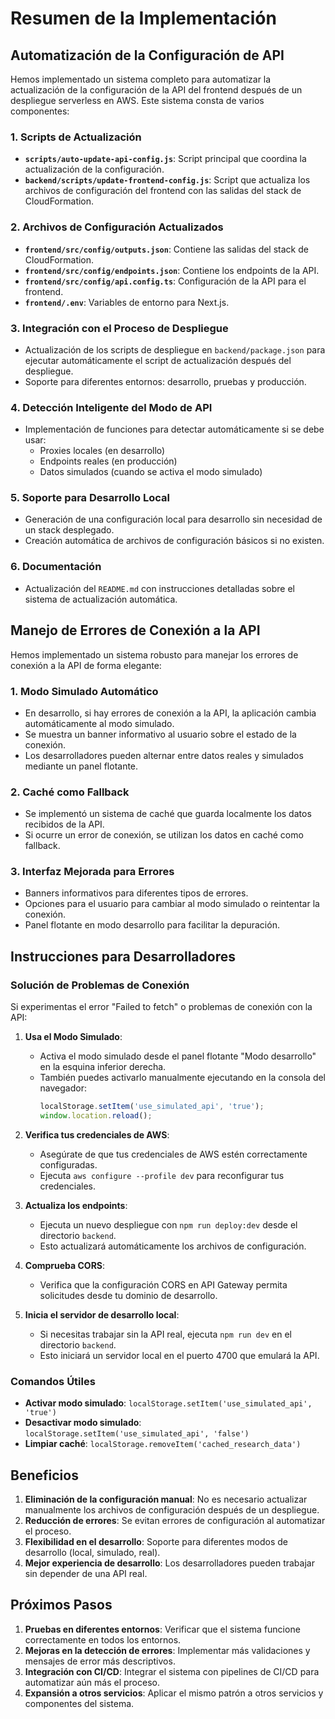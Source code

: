 # Resumen de la Implementación

## Automatización de la Configuración de API

Hemos implementado un sistema completo para automatizar la actualización de la configuración de la API del frontend después de un despliegue serverless en AWS. Este sistema consta de varios componentes:

### 1. Scripts de Actualización

- **`scripts/auto-update-api-config.js`**: Script principal que coordina la actualización de la configuración.
- **`backend/scripts/update-frontend-config.js`**: Script que actualiza los archivos de configuración del frontend con las salidas del stack de CloudFormation.

### 2. Archivos de Configuración Actualizados

- **`frontend/src/config/outputs.json`**: Contiene las salidas del stack de CloudFormation.
- **`frontend/src/config/endpoints.json`**: Contiene los endpoints de la API.
- **`frontend/src/config/api.config.ts`**: Configuración de la API para el frontend.
- **`frontend/.env`**: Variables de entorno para Next.js.

### 3. Integración con el Proceso de Despliegue

- Actualización de los scripts de despliegue en `backend/package.json` para ejecutar automáticamente el script de actualización después del despliegue.
- Soporte para diferentes entornos: desarrollo, pruebas y producción.

### 4. Detección Inteligente del Modo de API

- Implementación de funciones para detectar automáticamente si se debe usar:
  - Proxies locales (en desarrollo)
  - Endpoints reales (en producción)
  - Datos simulados (cuando se activa el modo simulado)

### 5. Soporte para Desarrollo Local

- Generación de una configuración local para desarrollo sin necesidad de un stack desplegado.
- Creación automática de archivos de configuración básicos si no existen.

### 6. Documentación

- Actualización del `README.md` con instrucciones detalladas sobre el sistema de actualización automática.

## Manejo de Errores de Conexión a la API

Hemos implementado un sistema robusto para manejar los errores de conexión a la API de forma elegante:

### 1. Modo Simulado Automático

- En desarrollo, si hay errores de conexión a la API, la aplicación cambia automáticamente al modo simulado.
- Se muestra un banner informativo al usuario sobre el estado de la conexión.
- Los desarrolladores pueden alternar entre datos reales y simulados mediante un panel flotante.

### 2. Caché como Fallback

- Se implementó un sistema de caché que guarda localmente los datos recibidos de la API.
- Si ocurre un error de conexión, se utilizan los datos en caché como fallback.

### 3. Interfaz Mejorada para Errores

- Banners informativos para diferentes tipos de errores.
- Opciones para el usuario para cambiar al modo simulado o reintentar la conexión.
- Panel flotante en modo desarrollo para facilitar la depuración.

## Instrucciones para Desarrolladores

### Solución de Problemas de Conexión

Si experimentas el error "Failed to fetch" o problemas de conexión con la API:

1. **Usa el Modo Simulado**: 
   - Activa el modo simulado desde el panel flotante "Modo desarrollo" en la esquina inferior derecha.
   - También puedes activarlo manualmente ejecutando en la consola del navegador:
     ```javascript
     localStorage.setItem('use_simulated_api', 'true');
     window.location.reload();
     ```

2. **Verifica tus credenciales de AWS**:
   - Asegúrate de que tus credenciales de AWS estén correctamente configuradas.
   - Ejecuta `aws configure --profile dev` para reconfigurar tus credenciales.

3. **Actualiza los endpoints**:
   - Ejecuta un nuevo despliegue con `npm run deploy:dev` desde el directorio `backend`.
   - Esto actualizará automáticamente los archivos de configuración.

4. **Comprueba CORS**:
   - Verifica que la configuración CORS en API Gateway permita solicitudes desde tu dominio de desarrollo.

5. **Inicia el servidor de desarrollo local**:
   - Si necesitas trabajar sin la API real, ejecuta `npm run dev` en el directorio `backend`.
   - Esto iniciará un servidor local en el puerto 4700 que emulará la API.

### Comandos Útiles

- **Activar modo simulado**: `localStorage.setItem('use_simulated_api', 'true')`
- **Desactivar modo simulado**: `localStorage.setItem('use_simulated_api', 'false')`
- **Limpiar caché**: `localStorage.removeItem('cached_research_data')`

## Beneficios

1. **Eliminación de la configuración manual**: No es necesario actualizar manualmente los archivos de configuración después de un despliegue.
2. **Reducción de errores**: Se evitan errores de configuración al automatizar el proceso.
3. **Flexibilidad en el desarrollo**: Soporte para diferentes modos de desarrollo (local, simulado, real).
4. **Mejor experiencia de desarrollo**: Los desarrolladores pueden trabajar sin depender de una API real.

## Próximos Pasos

1. **Pruebas en diferentes entornos**: Verificar que el sistema funcione correctamente en todos los entornos.
2. **Mejoras en la detección de errores**: Implementar más validaciones y mensajes de error más descriptivos.
3. **Integración con CI/CD**: Integrar el sistema con pipelines de CI/CD para automatizar aún más el proceso.
4. **Expansión a otros servicios**: Aplicar el mismo patrón a otros servicios y componentes del sistema. 